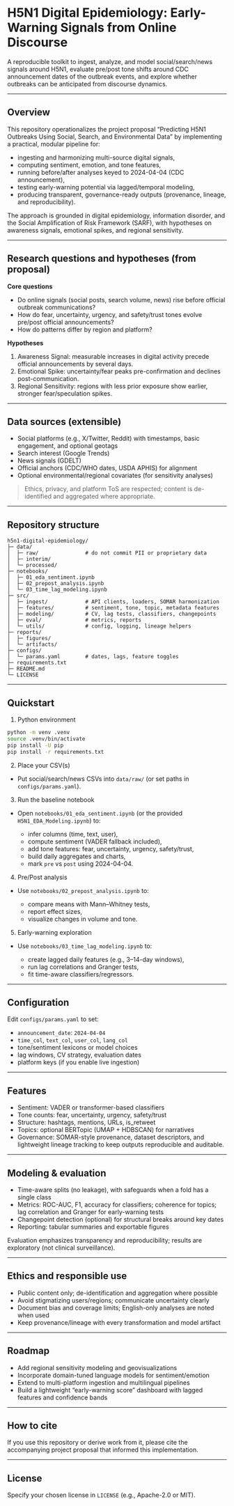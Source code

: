 # H5N1 Digital Epidemiology: Early-Warning Signals from Online Discourse

A reproducible toolkit to ingest, analyze, and model social/search/news signals around H5N1, evaluate pre/post tone shifts around CDC announcement dates of the outbreak events, and explore whether outbreaks can be anticipated from discourse dynamics.

---

## Overview

This repository operationalizes the project proposal “Predicting H5N1 Outbreaks Using Social, Search, and Environmental Data” by implementing a practical, modular pipeline for:

* ingesting and harmonizing multi-source digital signals,
* computing sentiment, emotion, and tone features,
* running before/after analyses keyed to 2024-04-04 (CDC announcement),
* testing early-warning potential via lagged/temporal modeling,
* producing transparent, governance-ready outputs (provenance, lineage, and reproducibility).

The approach is grounded in digital epidemiology, information disorder, and the Social Amplification of Risk Framework (SARF), with hypotheses on awareness signals, emotional spikes, and regional sensitivity. 

---

## Research questions and hypotheses (from proposal)

**Core questions**

* Do online signals (social posts, search volume, news) rise before official outbreak communications?
* How do fear, uncertainty, urgency, and safety/trust tones evolve pre/post official announcements?
* How do patterns differ by region and platform?

**Hypotheses**

1. Awareness Signal: measurable increases in digital activity precede official announcements by several days.
2. Emotional Spike: uncertainty/fear peaks pre-confirmation and declines post-communication.
3. Regional Sensitivity: regions with less prior exposure show earlier, stronger fear/speculation spikes. 

---

## Data sources (extensible)

* Social platforms (e.g., X/Twitter, Reddit) with timestamps, basic engagement, and optional geotags
* Search interest (Google Trends)
* News signals (GDELT)
* Official anchors (CDC/WHO dates, USDA APHIS) for alignment
* Optional environmental/regional covariates (for sensitivity analyses) 

> Ethics, privacy, and platform ToS are respected; content is de-identified and aggregated where appropriate. 

---

## Repository structure

```
h5n1-digital-epidemiology/
├─ data/
│  ├─ raw/               # do not commit PII or proprietary data
│  ├─ interim/
│  └─ processed/
├─ notebooks/
│  ├─ 01_eda_sentiment.ipynb
│  ├─ 02_prepost_analysis.ipynb
│  └─ 03_time_lag_modeling.ipynb
├─ src/
│  ├─ ingest/            # API clients, loaders, SOMAR harmonization
│  ├─ features/          # sentiment, tone, topic, metadata features
│  ├─ modeling/          # CV, lag tests, classifiers, changepoints
│  ├─ eval/              # metrics, reports
│  └─ utils/             # config, logging, lineage helpers
├─ reports/
│  ├─ figures/
│  └─ artifacts/
├─ configs/
│  └─ params.yaml        # dates, lags, feature toggles
├─ requirements.txt
├─ README.md
└─ LICENSE
```

---

## Quickstart

1. Python environment

```bash
python -m venv .venv
source .venv/bin/activate
pip install -U pip
pip install -r requirements.txt
```

2. Place your CSV(s)

* Put social/search/news CSVs into `data/raw/` (or set paths in `configs/params.yaml`).

3. Run the baseline notebook

* Open `notebooks/01_eda_sentiment.ipynb` (or the provided `H5N1_EDA_Modeling.ipynb`) to:

  * infer columns (time, text, user),
  * compute sentiment (VADER fallback included),
  * add tone features: fear, uncertainty, urgency, safety/trust,
  * build daily aggregates and charts,
  * mark `pre` vs `post` using 2024-04-04.

4. Pre/Post analysis

* Use `notebooks/02_prepost_analysis.ipynb` to:

  * compare means with Mann–Whitney tests,
  * report effect sizes,
  * visualize changes in volume and tone.

5. Early-warning exploration

* Use `notebooks/03_time_lag_modeling.ipynb` to:

  * create lagged daily features (e.g., 3–14-day windows),
  * run lag correlations and Granger tests,
  * fit time-aware classifiers/regressors.

---

## Configuration

Edit `configs/params.yaml` to set:

* `announcement_date`: `2024-04-04`
* `time_col`, `text_col`, `user_col`, `lang_col`
* tone/sentiment lexicons or model choices
* lag windows, CV strategy, evaluation dates
* platform keys (if you enable live ingestion)

---

## Features

* Sentiment: VADER or transformer-based classifiers
* Tone counts: fear, uncertainty, urgency, safety/trust
* Structure: hashtags, mentions, URLs, is_retweet
* Topics: optional BERTopic (UMAP + HDBSCAN) for narratives
* Governance: SOMAR-style provenance, dataset descriptors, and lightweight lineage tracking to keep outputs reproducible and auditable. 

---

## Modeling & evaluation

* Time-aware splits (no leakage), with safeguards when a fold has a single class
* Metrics: ROC-AUC, F1, accuracy for classifiers; coherence for topics; lag correlation and Granger for early-warning tests
* Changepoint detection (optional) for structural breaks around key dates
* Reporting: tabular summaries and exportable figures

Evaluation emphasizes transparency and reproducibility; results are exploratory (not clinical surveillance). 

---

## Ethics and responsible use

* Public content only; de-identification and aggregation where possible
* Avoid stigmatizing users/regions; communicate uncertainty clearly
* Document bias and coverage limits; English-only analyses are noted when used
* Keep provenance/lineage with every transformation and model artifact 

---

## Roadmap

* Add regional sensitivity modeling and geovisualizations
* Incorporate domain-tuned language models for sentiment/emotion
* Extend to multi-platform ingestion and multilingual pipelines
* Build a lightweight “early-warning score” dashboard with lagged features and confidence bands

---

## How to cite

If you use this repository or derive work from it, please cite the accompanying project proposal that informed this implementation. 

---

## License

Specify your chosen license in `LICENSE` (e.g., Apache-2.0 or MIT).

